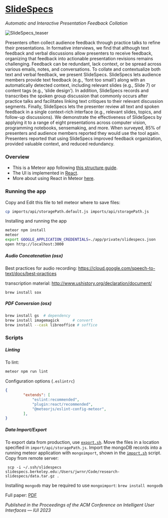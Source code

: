 # [SlideSpecs](https://jeremywrnr.com/SlideSpecs/)

*Automatic and Interactive Presentation Feedback Collation*

![SlideSpecs_teaser](https://user-images.githubusercontent.com/4837429/215202458-d1d09aaa-ddc6-420d-8109-c95e7bc6c93b.jpg)

Presenters often collect audience feedback through practice talks to refine their presentations. In formative interviews, we find that although text feedback and verbal discussions allow presenters to receive feedback, organizing that feedback into actionable presentation revisions remains challenging. Feedback can be redundant, lack context, or be spread across various emails, notes, and conversations. To collate and contextualize both text and verbal feedback, we present SlideSpecs. SlideSpecs lets audience members provide text feedback (e.g., ‘font too small’) along with an automatically detected context, including relevant slides (e.g., Slide 7) or content tags (e.g., ‘slide design’). In addition, SlideSpecs records and transcribes the spoken group discussion that commonly occurs after practice talks and facilitates linking text critiques to their relevant discussion segments. Finally, SlideSpecs lets the presenter review all text and spoken feedback in a single context-rich interface (e.g., relevant slides, topics, and follow-up discussions). We demonstrate the effectiveness of SlideSpecs by applying it to a range of eight presentations across computer vision, programming notebooks, sensemaking, and more. When surveyed, 85% of presenters and audience members reported they would use the tool again. Presenters reported that using SlideSpecs improved feedback organization, provided valuable context, and reduced redundancy.

### Overview

- This is a Meteor app following [this structure guide](http://guide.meteor.com/structure.html).
- The UI is implemented in [React](https://facebook.github.io/react/index.html).
- More about using React in Meteor [here](http://guide.meteor.com/v1.3/react.html).

### Running the app

Copy and Edit this file to tell meteor where to save files:

```bash
cp imports/api/storagePath.default.js imports/api/storagePath.js
```

Installing and running the app

```bash
meteor npm install
meteor
export GOOGLE_APPLICATION_CREDENTIALS=./app/private/slidespecs.json
open http://localhost:3000
```


##### Audio Concatenation (osx)

Best practices for audio recording: https://cloud.google.com/speech-to-text/docs/best-practices

transcription material: http://www.ushistory.org/declaration/document/

```
brew install sox
```

##### PDF Conversion (osx)

```bash
brew install gs  # dependency
brew install imagemagick      # convert
brew install --cask libreoffice # soffice
```

### Scripts


##### Linting

To lint:

```bash
meteor npm run lint
```

Configuration options (`.eslintrc`)

```json
{
        "extends": [
            "eslint:recommended",
            "plugin:react/recommended",
            "@meteorjs/eslint-config-meteor",
        ],
}
```

##### Data Import/Export

To export data from production, use [`export.sh`](./export.sh). Move the files
in a location specified in `import/api/storagePath.js`. Import the mongoDB
records into a running meteor application with `mongoimport`, shown in the
[`import.sh`](./import.sh) script. Copy from remote server:

     scp -i ~/.ssh/slidespecs slidespecs.berkeley.edu:/Users/jwrnr/Code/research-slidespecs/data.tar.gz .

Installing `mongodb` may be required to use `mongoimport`: `brew install mongodb`



Full paper: [PDF]()

*Published in the Proceedings of the ACM Conference on Intelligent User Interfaces — IUI 2023*

